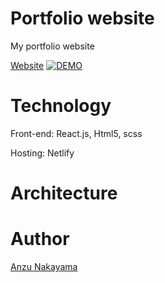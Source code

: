 # Portfolio website
My portfolio website

[Website](https://www.anzunakayama.dev/)
[![DEMO](https://user-images.githubusercontent.com/53921381/120686657-12687800-c456-11eb-92be-4219500818b8.png)](https://www.anzunakayama.dev/)

# Technology
 Front-end: React.js, Html5, scss
 
 Hosting: Netlify
 
# Architecture

# Author
[Anzu Nakayama](https://github.com/anznk)


